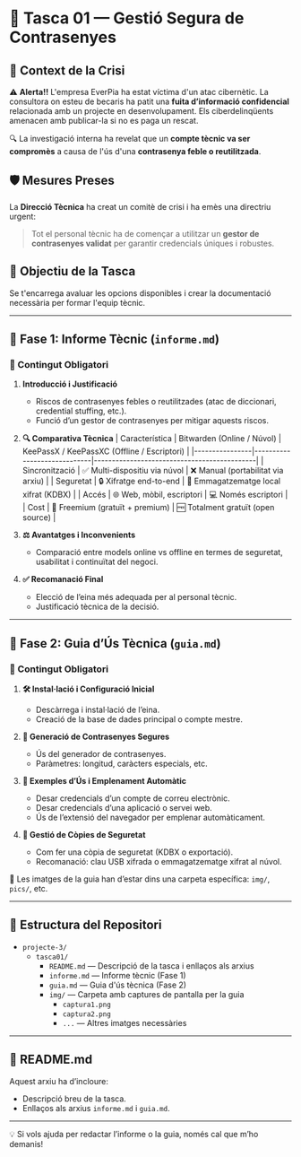 # 🔐 Tasca 01 — Gestió Segura de Contrasenyes

## 📢 Context de la Crisi

⚠️ **Alerta!!** L'empresa EverPia ha estat víctima d'un atac cibernètic. La consultora on esteu de becaris ha patit una **fuita d’informació confidencial** relacionada amb un projecte en desenvolupament. Els ciberdelinqüents amenacen amb publicar-la si no es paga un rescat.

🔍 La investigació interna ha revelat que un **compte tècnic va ser compromès** a causa de l'ús d'una **contrasenya feble o reutilitzada**.

## 🛡️ Mesures Preses

La **Direcció Tècnica** ha creat un comitè de crisi i ha emès una directriu urgent:

> Tot el personal tècnic ha de començar a utilitzar un **gestor de contrasenyes validat** per garantir credencials úniques i robustes.

## 🧠 Objectiu de la Tasca

Se t'encarrega avaluar les opcions disponibles i crear la documentació necessària per formar l'equip tècnic.

---

## 📝 Fase 1: Informe Tècnic (`informe.md`)

### 📌 Contingut Obligatori

1. **Introducció i Justificació**
   - Riscos de contrasenyes febles o reutilitzades (atac de diccionari, credential stuffing, etc.).
   - Funció d’un gestor de contrasenyes per mitigar aquests riscos.

2. **🔍 Comparativa Tècnica**
   | Característica | Bitwarden (Online / Núvol) | KeePassX / KeePassXC (Offline / Escriptori) |
   |----------------|-----------------------------|---------------------------------------------|
   | Sincronització | ✅ Multi-dispositiu via núvol | ❌ Manual (portabilitat via arxiu) |
   | Seguretat      | 🔒 Xifratge end-to-end       | 🔐 Emmagatzematge local xifrat (KDBX) |
   | Accés          | 🌐 Web, mòbil, escriptori    | 💻 Només escriptori |
   | Cost           | 💸 Freemium (gratuït + premium) | 🆓 Totalment gratuït (open source) |

3. **⚖️ Avantatges i Inconvenients**
   - Comparació entre models online vs offline en termes de seguretat, usabilitat i continuïtat del negoci.

4. **✅ Recomanació Final**
   - Elecció de l’eina més adequada per al personal tècnic.
   - Justificació tècnica de la decisió.

---

## 📘 Fase 2: Guia d’Ús Tècnica (`guia.md`)

### 📌 Contingut Obligatori

1. **🛠️ Instal·lació i Configuració Inicial**
   - Descàrrega i instal·lació de l’eina.
   - Creació de la base de dades principal o compte mestre.

2. **🔑 Generació de Contrasenyes Segures**
   - Ús del generador de contrasenyes.
   - Paràmetres: longitud, caràcters especials, etc.

3. **💾 Exemples d’Ús i Emplenament Automàtic**
   - Desar credencials d’un compte de correu electrònic.
   - Desar credencials d’una aplicació o servei web.
   - Ús de l’extensió del navegador per emplenar automàticament.

4. **🧭 Gestió de Còpies de Seguretat**
   - Com fer una còpia de seguretat (KDBX o exportació).
   - Recomanació: clau USB xifrada o emmagatzematge xifrat al núvol.

📸 Les imatges de la guia han d’estar dins una carpeta específica: `img/`, `pics/`, etc.

---

## 📂 Estructura del Repositori

- `projecte-3/`
  - `tasca01/`
    - `README.md` — Descripció de la tasca i enllaços als arxius
    - `informe.md` — Informe tècnic (Fase 1)
    - `guia.md` — Guia d'ús tècnica (Fase 2)
    - `img/` — Carpeta amb captures de pantalla per la guia
      - `captura1.png`
      - `captura2.png`
      - `...` — Altres imatges necessàries

---

## 📄 README.md

Aquest arxiu ha d’incloure:

- Descripció breu de la tasca.
- Enllaços als arxius `informe.md` i `guia.md`.

---

💡 Si vols ajuda per redactar l’informe o la guia, només cal que m’ho demanis!

